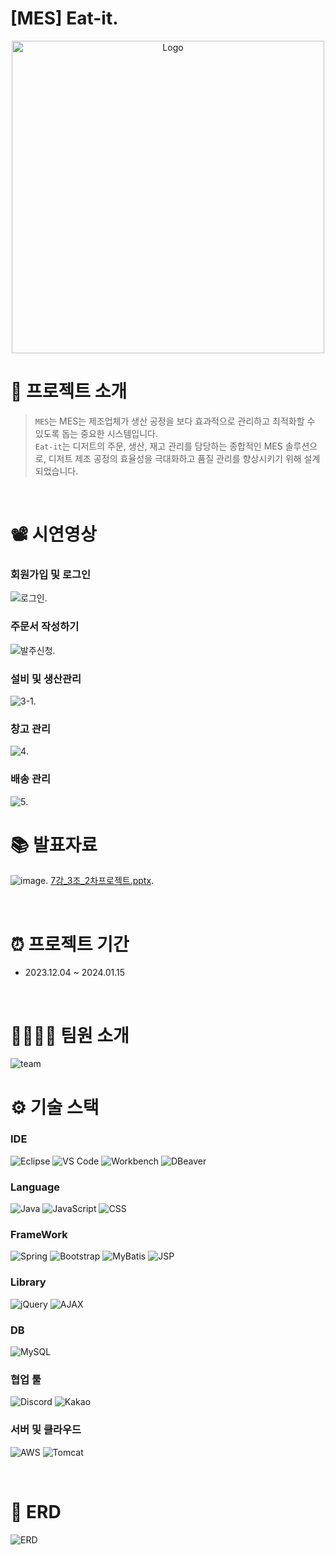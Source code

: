 #  [MES] Eat-it.

<p align="center">
  <img src="https://github.com/user-attachments/assets/a6ffe1c5-3255-47b4-986e-990ae78b628d" alt="Logo" width="500px">


<br>

# 📖 프로젝트 소개

> `MES`는 MES는 제조업체가 생산 공정을 보다 효과적으로 관리하고 최적화할 수 있도록 돕는 중요한 시스템입니다.</br>
> `Eat-it`는 디저트의 주문, 생산, 재고 관리를 담당하는 종합적인 MES 솔루션으로, 디저트 제조 공정의 효율성을 극대화하고 품질 관리를 향상시키기 위해 설계되었습니다.</br>

<br>

# 📽️ 시연영상

<h3>회원가입 및 로그인</h3>

![로그인](https://github.com/user-attachments/assets/ff62dc4d-560f-4d18-a348-ff0ecd65a6f5).

<h3>주문서 작성하기</h3>

![발주신청](https://github.com/user-attachments/assets/6449fc9f-89f2-43af-a8b4-669d50c2ca41).

<h3>설비 및 생산관리</h3>

![3-1](https://github.com/user-attachments/assets/f46bfcac-7f06-444c-8829-f1a3a24b8121).

<h3>창고 관리</h3>

![4](https://github.com/user-attachments/assets/34ae947b-d9f2-41c0-ace6-102526493bfd).

<h3>배송 관리</h3>

![5](https://github.com/user-attachments/assets/38496e2b-0cc1-4f6d-b094-3b0ed4bafa7b).

# 📚 발표자료
![image](https://github.com/user-attachments/assets/73fbf3c9-2495-45e9-8b7c-6c4e1c119ea8).
[7강_3조_2차프로젝트.pptx](https://github.com/user-attachments/files/16387322/7._3._2.pptx).

<br>

# ⏰ 프로젝트 기간

- 2023.12.04 ~ 2024.01.15

<br>

# 👨‍👩‍👧‍👧 팀원 소개

![team](https://github.com/user-attachments/assets/c9b5b9b5-a363-44c7-a7a5-5a5f4b9d11b5)


# ⚙️ 기술 스택

### IDE

![Eclipse](https://img.shields.io/badge/-Eclipse-blue?logo=eclipse&logoColor=white)
![VS Code](https://img.shields.io/badge/-VS%20Code-blue?logo=visual-studio-code&logoColor=white)
![Workbench](https://img.shields.io/badge/-Workbench-black?logo=oracle&logoColor=white)
![DBeaver](https://img.shields.io/badge/-DBeaver-green?logo=dbeaver&logoColor=white)

### Language

![Java](https://img.shields.io/badge/Java-%23ED8B00.svg?style=flat&logo=openjdk&logoColor=white)
![JavaScript](https://img.shields.io/badge/JavaScript-%23323330.svg?style=flat&logo=javascript&logoColor=white)
![CSS](https://img.shields.io/badge/-CSS3-blue?logo=css3&logoColor=white)

### FrameWork

![Spring](https://img.shields.io/badge/-Spring-brightgreen?logo=spring&logoColor=white)
![Bootstrap](https://img.shields.io/badge/BootStrap-%238511FA.svg?style=flat&logo=bootstrap&logoColor=white)
![MyBatis](https://img.shields.io/badge/MyBatis-%23E76F00.svg?style=flat&logo=mybatis&logoColor=white)
![JSP](https://img.shields.io/badge/JSP-blue?logo=java&logoColor=white)

### Library

![jQuery](https://img.shields.io/badge/jQuery-blue?logo=jquery&logoColor=white)
![AJAX](https://img.shields.io/badge/AJAX-%230078D7.svg?style=flat&logo=ajax&logoColor=white)

### DB

![MySQL](https://img.shields.io/badge/MySQL-black?&logo=mysql&logoColor=white)

### 협업 툴

![Discord](https://img.shields.io/badge/-Discord-blue?logo=discord&logoColor=white)
![Kakao](https://img.shields.io/badge/KakaoTalk-ffcd00.svg?style=flat&logo=kakaotalk&logoColor=000000)

### 서버 및 클라우드

![AWS](https://img.shields.io/badge/AWS-%23FF9900.svg?style=flat&logo=amazon-aws&logoColor=white)
![Tomcat](https://img.shields.io/badge/Apache%20Tomcat-%23F8DC75.svg?style=flat&logo=apache-tomcat&logoColor=black)

<br>


# 🔐 ERD

![ERD](https://github.com/user-attachments/assets/4c4cc689-6b91-4bb2-8693-6241c7233b42)

</p>


<br>

